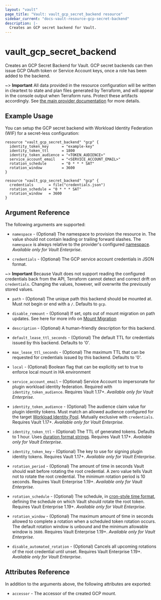 ```yaml
---
layout: "vault"
page_title: "Vault: vault_gcp_secret_backend resource"
sidebar_current: "docs-vault-resource-gcp-secret-backend"
description: |-
  Creates an GCP secret backend for Vault.
---
```


# vault\_gcp\_secret\_backend

Creates an GCP Secret Backend for Vault. GCP secret backends can then issue GCP
OAuth token or Service Account keys, once a role has been added to the backend.

~> **Important** All data provided in the resource configuration will be
written in cleartext to state and plan files generated by Terraform, and
will appear in the console output when Terraform runs. Protect these
artifacts accordingly. See
[the main provider documentation](../index.html)
for more details.

## Example Usage
You can setup the GCP secret backend with Workload Identity Federation (WIF) for a secret-less configuration:
```hcl
resource "vault_gcp_secret_backend" "gcp" {
  identity_token_key      = "example-key"
  identity_token_ttl      = 1800
  identity_token_audience = "<TOKEN_AUDIENCE>"
  service_account_email   = "<SERVICE_ACCOUNT_EMAIL>"
  rotation_schedule       = "0 * * * SAT"
  rotation_window         = 3600
}
```

```hcl
resource "vault_gcp_secret_backend" "gcp" {
  credentials       = file("credentials.json")
  rotation_schedule = "0 * * * SAT"
  rotation_window   = 3600
}
```

## Argument Reference

The following arguments are supported:

* `namespace` - (Optional) The namespace to provision the resource in.
  The value should not contain leading or trailing forward slashes.
  The `namespace` is always relative to the provider's configured [namespace](/docs/providers/vault/index.html#namespace).
   *Available only for Vault Enterprise*.

* `credentials` - (Optional) The GCP service account credentials in JSON format.

~> **Important** Because Vault does not support reading the configured
credentials back from the API, Terraform cannot detect and correct drift
on `credentials`. Changing the values, however, _will_ overwrite the
previously stored values.

* `path` - (Optional) The unique path this backend should be mounted at. Must
not begin or end with a `/`. Defaults to `gcp`.

* `disable_remount` - (Optional) If set, opts out of mount migration on path updates.
  See here for more info on [Mount Migration](https://www.vaultproject.io/docs/concepts/mount-migration)

* `description` - (Optional) A human-friendly description for this backend.

* `default_lease_ttl_seconds` - (Optional) The default TTL for credentials
issued by this backend. Defaults to '0'.

* `max_lease_ttl_seconds` - (Optional) The maximum TTL that can be requested
for credentials issued by this backend. Defaults to '0'.

* `local` - (Optional) Boolean flag that can be explicitly set to true to enforce local mount in HA environment

* `service_account_email` – (Optional) Service Account to impersonate for plugin workload identity federation.
  Required with `identity_token_audience`. Requires Vault 1.17+. *Available only for Vault Enterprise*.

* `identity_token_audience` - (Optional) The audience claim value for plugin identity
  tokens. Must match an allowed audience configured for the target [Workload Identity Pool](https://cloud.google.com/iam/docs/workload-identity-federation-with-other-providers#prepare).
  Mutually exclusive with `credentials`.  Requires Vault 1.17+. *Available only for Vault Enterprise*.

* `identity_token_ttl` - (Optional) The TTL of generated tokens. Defaults to
  1 hour. Uses [duration format strings](https://developer.hashicorp.com/vault/docs/concepts/duration-format).
  Requires Vault 1.17+. *Available only for Vault Enterprise*.

* `identity_token_key` - (Optional) The key to use for signing plugin identity
  tokens. Requires Vault 1.17+. *Available only for Vault Enterprise*.

* `rotation_period` - (Optional) The amount of time in seconds Vault should wait before rotating the root credential.
  A zero value tells Vault not to rotate the root credential. The minimum rotation period is 10 seconds. Requires Vault Enterprise 1.19+.
  *Available only for Vault Enterprise*.

* `rotation_schedule` - (Optional) The schedule, in [cron-style time format](https://en.wikipedia.org/wiki/Cron),
  defining the schedule on which Vault should rotate the root token. Requires Vault Enterprise 1.19+. *Available only for Vault Enterprise*.

* `rotation_window` - (Optional) The maximum amount of time in seconds allowed to complete
  a rotation when a scheduled token rotation occurs. The default rotation window is
  unbound and the minimum allowable window is `3600`. Requires Vault Enterprise 1.19+. *Available only for Vault Enterprise*.

* `disable_automated_rotation` - (Optional) Cancels all upcoming rotations of the root credential until unset. Requires Vault Enterprise 1.19+.
  *Available only for Vault Enterprise*.

## Attributes Reference

In addition to the arguments above, the following attributes are exported:

* `accessor` - The accessor of the created GCP mount.

